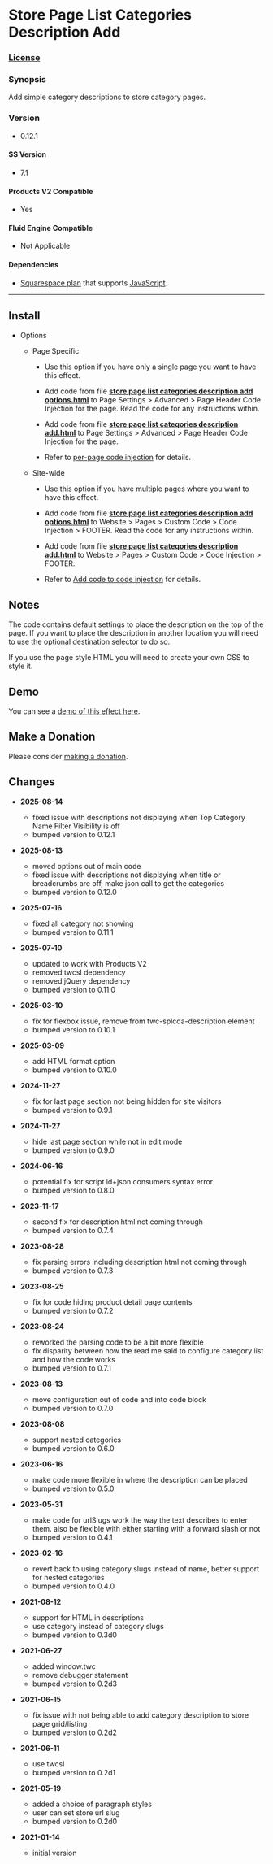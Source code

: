 # Store Page List Categories Description Add

### [License][1]

### Synopsis

Add simple category descriptions to store category pages.

### Version

  * 0.12.1

#### SS Version

  * 7.1

#### Products V2 Compatible

  * Yes

#### Fluid Engine Compatible

  * Not Applicable

#### Dependencies

  * [Squarespace plan][2] that supports [JavaScript][3].

---

## Install

* Options

  * Page Specific
  
    * Use this option if you have only a single page you want to have this
      effect.
      
    * Add code from file **[store page list categories description add
      options.html][4]** to Page Settings > Advanced > Page Header Code
      Injection for the page. Read the code for any instructions within.
      
    * Add code from file **[store page list categories description
      add.html][5]** to Page Settings > Advanced > Page Header Code Injection
      for the page.
      
    * Refer to [per-page code injection][6] for details.
      
  * Site-wide
  
    * Use this option if you have multiple pages where you want to have this
      effect.
      
    * Add code from file **[store page list categories description add
      options.html][4]** to Website > Pages > Custom Code > Code Injection >
      FOOTER. Read the code for any instructions within.
      
    * Add code from file **[store page list categories description
      add.html][5]** to Website > Pages > Custom Code > Code Injection >
      FOOTER.
      
    * Refer to [Add code to code injection][7] for details.
      
## Notes

The code contains default settings to place the description on the top of the
page. If you want to place the description in another location you will need to
use the optional destination selector to do so.

If you use the page style HTML you will need to create your own CSS to style it.

## Demo

You can see a [demo of this effect here][8].

## Make a Donation

Please consider [making a donation][9].

## Changes

* **2025-08-14**

  * fixed issue with descriptions not displaying when Top Category Name Filter
    Visibility is off
  * bumped version to 0.12.1
  
* **2025-08-13**

  * moved options out of main code
  * fixed issue with descriptions not displaying when title or breadcrumbs are
    off, make json call to get the categories
  * bumped version to 0.12.0
  
* **2025-07-16**

  * fixed all category not showing
  * bumped version to 0.11.1
  
* **2025-07-10**

  * updated to work with Products V2
  * removed twcsl dependency
  * removed jQuery dependency
  * bumped version to 0.11.0
  
* **2025-03-10**

  * fix for flexbox issue, remove from twc-splcda-description element
  * bumped version to 0.10.1
  
* **2025-03-09**

  * add HTML format option
  * bumped version to 0.10.0
  
* **2024-11-27**

  * fix for last page section not being hidden for site visitors
  * bumped version to 0.9.1
  
* **2024-11-27**

  * hide last page section while not in edit mode
  * bumped version to 0.9.0
  
* **2024-06-16**

  * potential fix for script ld+json consumers syntax error
  * bumped version to 0.8.0
  
* **2023-11-17**

  * second fix for description html not coming through
  * bumped version to 0.7.4
  
* **2023-08-28**

  * fix parsing errors including description html not coming through
  * bumped version to 0.7.3
  
* **2023-08-25**

  * fix for code hiding product detail page contents
  * bumped version to 0.7.2
  
* **2023-08-24**

  * reworked the parsing code to be a bit more flexible
  * fix disparity between how the read me said to configure category list and
    how the code works
  * bumped version to 0.7.1
  
* **2023-08-13**

  * move configuration out of code and into code block
  * bumped version to 0.7.0
  
* **2023-08-08**

  * support nested categories
  * bumped version to 0.6.0
  
* **2023-06-16**

  * make code more flexible in where the description can be placed
  * bumped version to 0.5.0
  
* **2023-05-31**

  * make code for urlSlugs work the way the text describes to enter them. also
    be flexible with either starting with a forward slash or not
  * bumped version to 0.4.1
  
* **2023-02-16**

  * revert back to using category slugs instead of name, better support for
    nested categories
  * bumped version to 0.4.0
  
* **2021-08-12**

  * support for HTML in descriptions
  * use category instead of category slugs
  * bumped version to 0.3d0
  
* **2021-06-27**

  * added window.twc
  * remove debugger statement
  * bumped version to 0.2d3
  
* **2021-06-15**

  * fix issue with not being able to add category description to store page
    grid/listing
  * bumped version to 0.2d2
  
* **2021-06-11**

  * use twcsl
  * bumped version to 0.2d1
  
* **2021-05-19**

  * added a choice of paragraph styles
  * user can set store url slug
  * bumped version to 0.2d0
  
* **2021-01-14**

  * initial version

[1]: https://github.com/tomsWebConsulting/twcsl/blob/main/LICENSE.txt#L1
[2]: https://www.squarespace.com/pricing
[3]: https://en.wikipedia.org/wiki/JavaScript
[4]: store%20page%20list%20categories%20description%20add%20options.html#L1
[5]: store%20page%20list%20categories%20description%20add.html#L1
[6]: https://support.squarespace.com/hc/en-us/articles/205815908-Using-code-injection#toc-per-page-code-injection
[7]: https://support.squarespace.com/hc/en-us/articles/205815908-Using-code-injection#toc-add-code-to-code-injection
[8]: https://toms-web-consulting-demos.squarespace.com/store-page-list-categories-description-add?password=twcdemos
[9]: https://github.com/tomsWebConsulting/twcsl#make-a-donation

